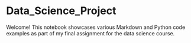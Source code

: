 # Data_Science_Project
Welcome! This notebook showcases various Markdown and Python code examples as part of my final assignment for the data science course.
